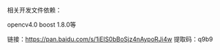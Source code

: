 
相关开发文件依赖：

opencv4.0  boost 1.8.0等


链接：https://pan.baidu.com/s/1iEIS0bBoSjz4nAypoRJi4w 
提取码：q9b9 

